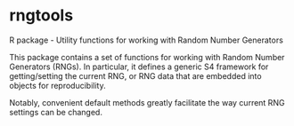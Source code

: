 rngtools
========

R package - Utility functions for working with Random Number Generators

This package contains a set of functions for working with
Random Number Generators (RNGs). In particular, it defines a generic
S4 framework for getting/setting the current RNG, or RNG data
that are embedded into objects for reproducibility.

Notably, convenient default methods greatly facilitate the way current
RNG settings can be changed.
